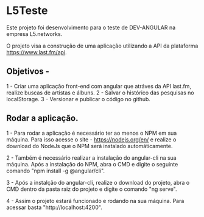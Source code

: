 # L5Teste

Este projeto foi desenvolvimento para o teste de DEV-ANGULAR na empresa L5.networks.

O projeto visa a construção de uma aplicação utilizando a API da plataforma https://www.last.fm/api. 

## Objetivos - 

1 - Criar uma aplicação front-end com angular que atráves da API last.fm, realize buscas de artistas e álbuns.
2 - Salvar o histórico das pesquisas no localStorage.
3 - Versionar e publicar o código no github.

## Rodar a aplicação.

1 - Para rodar a aplicação é necessário ter ao  menos o NPM em sua máquina. Para isso acesse o site - https://nodejs.org/en/ e realize o download do NodeJs que o NPM será instalado automáticamente.

2 - Também é necessário realizar a instalação do angular-cli na sua máquina. Após a instalação do NPM, abra o CMD e digite o seguinte comando "npm install -g @angular/cli".

3 - Após a instalção do angular-cli, realize o download do projeto, abra o CMD dentro da pasta raiz do projeto e digite o comando "ng serve". 

4 - Assim o projeto estará funcionado e rodando na sua máquina. Para acessar basta "http://localhost:4200".



